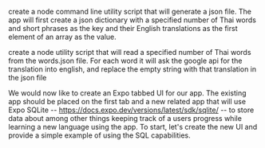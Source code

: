create a node command line utility script that will generate a json file.  The app will first create a json dictionary with a specified number of Thai words and short phrases as the key and their English translations as the first element of an array as the value.

create a node utility script that will read a specified number of Thai words from the words.json file.  For each word it will ask the google api for the translation into english, and replace the empty string with that translation in the json file


We would now like to create an Expo tabbed UI for our app.  The existing app should be placed on the first tab and a new related app that will use Expo SQLite -- https://docs.expo.dev/versions/latest/sdk/sqlite/ --  to store data about among other things keeping track of a users progress while learning a new language using the app.  To start, let's create the new UI and provide a simple example of using the SQL capabilities.

